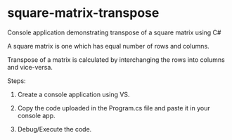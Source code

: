 # square-matrix-transpose
Console application demonstrating transpose of a square matrix using C#

A square matrix is one which has equal number of rows and columns.

Transpose of a matrix is calculated by interchanging the rows into columns and vice-versa.

Steps:

1) Create a console application using VS.

2) Copy the code uploaded in the Program.cs file and paste it in your console app.

3) Debug/Execute the code.

